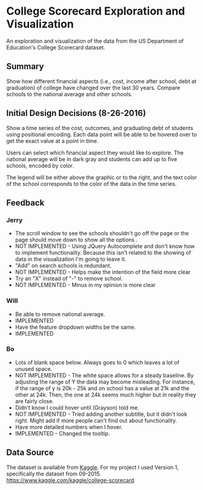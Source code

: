 # College Scorecard Exploration and Visualization
An exploration and visualization of the data from the US Department of Education's College Scorecard dataset.

## Summary
Show how different financial aspects (i.e., cost, income after school, debt at graduation) of college have changed over the last 30 years. Compare schools to the national average and other schools.

## Initial Design Decisions (8-26-2016)
Show a time series of the cost, outcomes, and graduating debt of students using positional encoding. Each data point will be able to be hovered over to get the exact value at a point in time.

Users can select which financial aspect they would like to explore. The national average will be in dark gray and students can add up to five schools, encoded by color.

The legend will be either above the graphic or to the right, and the text color of the school corresponds to the color of the data in the time series.

## Feedback

### Jerry
* The scroll window to see the schools shouldn't go off the page or the page should move down to show all the options .
 * NOT IMPLEMENTED - Using JQuery Autocomplete and don't know how to implement functionality. Because this isn't related to the showing of data in the visualization I'm going to leave it.
* "Add" on search schools is redundant.
 * NOT IMPLEMENTED - Helps make the intention of the field more clear
* Try an "X" instead of "-" to remove school.
 * NOT IMPLEMENTED - Minus in my opinion is more clear

### Will
* Be able to remove national average.
 * IMPLEMENTED
* Have the feature dropdown widths be the same.
 * IMPLEMENTED

### Bo
* Lots of blank space below. Always goes to 0 which leaves a lot of unused space.
 * NOT IMPLEMENTED - The white space allows for a steady baseline. By adjusting the range of Y the data may become misleading. For instance, if the range of y is 20k - 25k and on school has a value at 21k and the other at 24k. Then, the one at 24k seems much higher but in reality they are fairly close.
* Didn't know I could hover until (Grayson) told me.
 * NOT IMPLEMENTED - Tried adding another subtitle, but it didn't look right. Might add if more people can't find out about functionality.
* Have more detailed numbers when I hover.
 * IMPLEMENTED - Changed the tooltip.

## Data Source
The dataset is available from <a href="https://www.kaggle.com">Kaggle</a>. For my project I used Version 1, specifically the dataset from 09-2015. https://www.kaggle.com/kaggle/college-scorecard
